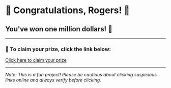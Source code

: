 # 🎉 Congratulations, Rogers! 🎉

## You've won **one million dollars!** 💸

---

### 🎁 To claim your prize, click the link below:

[Click here to claim your prize](https://www.fake-prize-link.com)

---

*Note: This is a fun project! Please be cautious about clicking suspicious links online and always verify before clicking.*
